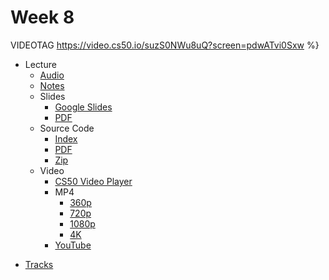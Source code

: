 # Week 8

VIDEOTAG https://video.cs50.io/suzS0NWu8uQ?screen=pdwATvi0Sxw %}

- Lecture
    * [Audio](https://cdn.cs50.net/2019/fall/lectures/8/lecture8.mp3.download)
    * [Notes](../../notes/8/)
    + Slides
        * [Google Slides](https://docs.google.com/presentation/d/1tH5qsKb9Hc276JyUOg_6EgD-TTTMUEinvZJIuD2lA3s/edit?usp=sharing)
        * [PDF](https://cdn.cs50.net/2019/fall/lectures/8/lecture8.pdf)
    + Source Code
        * [Index](https://cdn.cs50.net/2019/fall/lectures/8/src8/)
        * [PDF](https://cdn.cs50.net/2019/fall/lectures/8/src8.pdf)
        * [Zip](https://cdn.cs50.net/2019/fall/lectures/8/src8.zip)
    + Video
        * [CS50 Video Player](https://video.cs50.io/suzS0NWu8uQ?screen=pdwATvi0Sxw)
        + MP4
            * [360p](https://cdn.cs50.net/2019/fall/lectures/8/lecture8-360p.mp4.download)
            * [720p](https://cdn.cs50.net/2019/fall/lectures/8/lecture8-720p.mp4.download)
            * [1080p](https://cdn.cs50.net/2019/fall/lectures/8/lecture8-1080p.mp4.download)
            * [4K](https://cdn.cs50.net/2019/fall/lectures/8/lecture8-4k.mp4.download)
        * [YouTube](https://youtu.be/suzS0NWu8uQ)
* [Tracks](../../tracks/)
